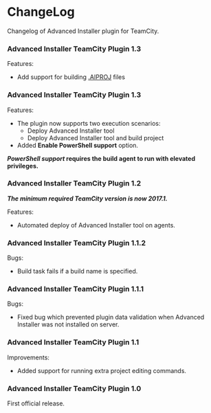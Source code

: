# ChangeLog

Changelog of Advanced Installer plugin for TeamCity.

### Advanced Installer TeamCity Plugin  1.3

Features:
* Add support for building [.AIPROJ](https://www.advancedinstaller.com/user-guide/ai-ext-vs-project.html) files

### Advanced Installer TeamCity Plugin  1.3

Features:
* The plugin now supports two execution scenarios:
  * Deploy Advanced Installer tool
  * Deploy Advanced Installer tool and build project
* Added **Enable PowerShell support** option.

__*PowerShell support* requires the build agent to run with elevated privileges.__

### Advanced Installer TeamCity Plugin  1.2

__*The minimum required TeamCity version is now 2017.1.*__

Features:
* Automated deploy of Advanced Installer tool on agents.

### Advanced Installer TeamCity Plugin  1.1.2

Bugs:
* Build task fails if a build name is specified.

### Advanced Installer TeamCity Plugin  1.1.1

Bugs:
* Fixed bug which prevented plugin data validation when Advanced Installer was not installed on server.

### Advanced Installer TeamCity Plugin  1.1

Improvements:
* Added support for running extra project editing commands.

### Advanced Installer TeamCity Plugin  1.0

First official release.
